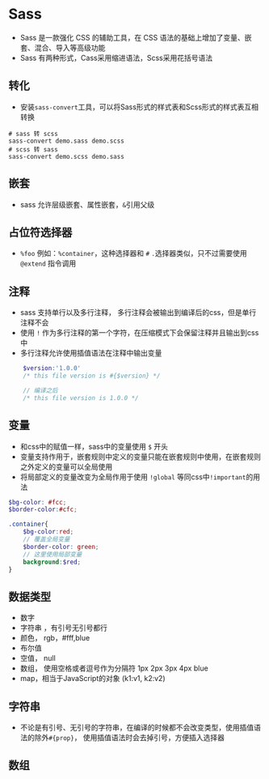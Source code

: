 # Sass

- Sass 是一款强化 CSS 的辅助工具，在 CSS 语法的基础上增加了变量、嵌套、混合、导入等高级功能
- Sass 有两种形式，Cass采用缩进语法，Scss采用花括号语法

## 转化

- 安装`sass-convert`工具，可以将Sass形式的样式表和Scss形式的样式表互相转换

```shell
# sass 转 scss
sass-convert demo.sass demo.scss
# scss 转 sass
sass-convert demo.scss demo.sass
```

## 嵌套

- sass 允许层级嵌套、属性嵌套，`&`引用父级

## 占位符选择器

- `%foo` 例如：`%container`，这种选择器和 `#` `.`选择器类似，只不过需要使用 `@extend` 指令调用

## 注释

- sass 支持单行以及多行注释， 多行注释会被输出到编译后的css，但是单行注释不会
- 使用 `!` 作为多行注释的第一个字符，在压缩模式下会保留注释并且输出到css中
- 多行注释允许使用插值语法在注释中输出变量

```scss
    $version:'1.0.0'
    /* this file version is #{$version} */

    // 编译之后
    /* this file version is 1.0.0 */
```

## 变量

- 和css中的赋值一样，sass中的变量使用 `$` 开头
- 变量支持作用于，嵌套规则中定义的变量只能在嵌套规则中使用，在嵌套规则之外定义的变量可以全局使用
- 将局部定义的变量改变为全局作用于使用 `!global` 等同css中`!important`的用法

```scss
$bg-color: #fcc;
$border-color:#cfc;

.container{
    $bg-color:red;
    // 覆盖全局变量
    $border-color: green;
    // 这里使用局部变量
    background:$red;
}
```

## 数据类型

- 数字
- 字符串 ，有引号无引号都行
- 颜色， rgb，#fff,blue
- 布尔值
- 空值， null
- 数组， 使用空格或者逗号作为分隔符    1px 2px 3px 4px blue
- map，相当于JavaScript的对象 (k1:v1, k2:v2)

## 字符串

- 不论是有引号、无引号的字符串，在编译的时候都不会改变类型，使用插值语法的除外`#{prop}`， 使用插值语法时会去掉引号，方便插入选择器

## 数组

